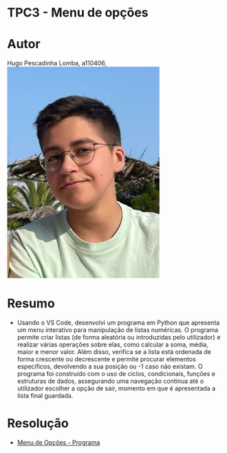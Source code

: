 # TPC3 - Menu de opções
# Autor
Hugo Pescadinha Lomba, a110406, ![Minha foto](Imagens/minha_foto.jpg)
# Resumo
- Usando o VS Code, desenvolvi um programa em Python que apresenta um menu interativo para manipulação de listas numéricas. O programa permite criar listas (de forma aleatória ou introduzidas pelo utilizador) e realizar várias operações sobre elas, como calcular a soma, média, maior e menor valor. Além disso, verifica se a lista está ordenada de forma crescente ou decrescente e permite procurar elementos específicos, devolvendo a sua posição ou -1 caso não existam. O programa foi construído com o uso de ciclos, condicionais, funções e estruturas de dados, assegurando uma navegação contínua até o utilizador escolher a opção de sair, momento em que é apresentada a lista final guardada.
# Resolução
- [Menu de Opções - Programa](Menu_opções.png)
